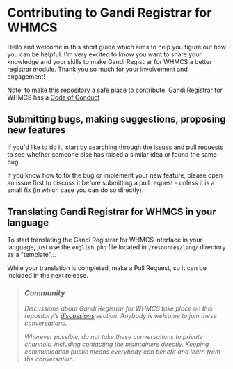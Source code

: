 # Contributing to Gandi Registrar for WHMCS

Hello and welcome in this short guide which aims to help you figure out how you can be helpful. I'm very excited to know you want to share your knowledge and your skills to make Gandi Registrar for WHMCS a better registrar module. Thank you so much for your involvement and engagement!

Note: to make this repository a safe place to contribute, Gandi Registrar for WHMCS has a [Code of Conduct](/CODE_OF_CONDUCT.md)

## Submitting bugs, making suggestions, proposing new features
If you'd like to do it, start by searching through the [issues](https://github.com/Hosterra/whmcs-gandi/issues) and [pull requests](https://github.com/Hosterra/whmcs-gandi/pulls) to see whether someone else has raised a similar idea or found the same bug.

If you know how to fix the bug or implement your new feature, please open an issue first to discuss it before submitting a pull request - unless it is a small fix (in which case you can do so directly).

## Translating Gandi Registrar for WHMCS in your language

To start translating the Gandi Registrar for WHMCS interface in your language, just use the `english.php` file located in `/resources/lang/` directory as a "template"…

While your translation is completed, make a Pull Request, so it can be included in the next release.

> ### _Community_
> _Discussions about Gandi Registrar for WHMCS take place on this repository's [discussions](https://github.com/Hosterra/whmcs-gandi/discussions) section. Anybody is welcome to join these conversations._
> 
> _Wherever possible, do not take these conversations to private channels, including contacting the maintainers directly. Keeping communication public means everybody can benefit and learn from the conversation._